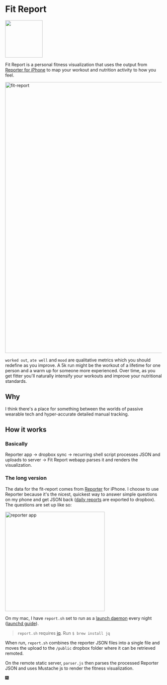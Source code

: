 # Fit Report

<img src="https://dl.dropboxusercontent.com/u/366007/fit%20report/Icon-120%402x.png" width="120">

Fit Report is a personal fitness visualization that uses the output from [Reporter for iPhone][reporter-app] to map your workout and nutrition activity to how you feel.

<img src="https://dl.dropboxusercontent.com/u/366007/fit%20report/screenshot.png" alt="fit-report" width="872">

`worked out`, `ate well` and `mood` are qualitative metrics which you should redefine as you improve. A 5k run might be the workout of a lifetime for one person and a warm up for someone more experienced. Over time, as you get fitter you'll naturally intensify your workouts and improve your nutritional standards.

## Why

I think there's a place for something between the worlds of passive wearable tech and hyper-accurate detailed manual tracking.

## How it works

### Basically
Reporter app → dropbox sync → recurring shell script processes JSON and uploads to server → Fit Report webapp parses it and renders the visualization.

### The long version

The data for the fit-report comes from [Reporter][reporter-app] for iPhone. I choose to use Reporter because it's the nicest, quickest way to answer simple questions on my phone and get JSON back ([daily reports][reporter-files] are exported to dropbox). The questions are set up like so:

<img src="https://dl.dropboxusercontent.com/u/366007/fit%20report/reporter-questions.png" alt="reporter app" width="320">

On my mac, I have `report.sh` set to run as a [launch daemon][apple-launchd] every night ([launchd guide][guide]).

> `report.sh` requires [jq][jq]. Run `$ brew install jq`

When run, `report.sh` combines the reporter JSON files into a single file and moves the upload to the `/public` dropbox folder where it can be retrieved remoted.

On the remote static server, `parser.js` then parses the processed Reporter JSON and uses Mustache js to render the fitness visualization.

:fireworks:

[blog-post]:http://pketh.github.io
[reporter-app]:http://www.reporter-app.com
[reporter-files]:https://gist.github.com/dbreunig/9315705
[apple-launchd]:https://developer.apple.com/library/mac/documentation/MacOSX/Conceptual/BPSystemStartup/Chapters/CreatingLaunchdJobs.html
[guide]:http://nathangrigg.net/2012/07/schedule-jobs-using-launchd/
[jq]: http://stedolan.github.io/jq
